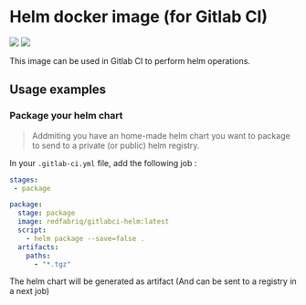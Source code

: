 
# Helm docker image (for Gitlab CI)

[![](https://images.microbadger.com/badges/version/redfabriq/gitlabci-helm.svg)](https://microbadger.com/images/redfabriq/gitlabci-helm "Get your own version badge on microbadger.com")
[![](https://images.microbadger.com/badges/image/redfabriq/gitlabci-helm.svg)](https://microbadger.com/images/redfabriq/gitlabci-helm "Get your own image badge on microbadger.com")

This image can be used in Gitlab CI to perform helm operations.

## Usage examples 

### Package your helm chart

> Addmiting you have an home-made helm chart you want to package to send to a private (or public) helm registry.

In your `.gitlab-ci.yml` file, add the following job :  

```yaml
stages:
 - package

package:
  stage: package
  image: redfabriq/gitlabci-helm:latest
  script:
    - helm package --save=false .
  artifacts:
    paths:
      - "*.tgz"
```

The helm chart will be generated as artifact (And can be sent to a registry in a next job)
